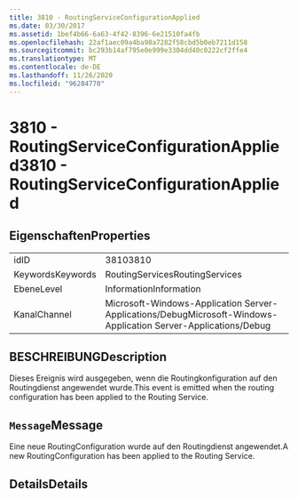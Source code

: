 ```yaml
---
title: 3810 - RoutingServiceConfigurationApplied
ms.date: 03/30/2017
ms.assetid: 1bef4b66-6a63-4f42-8396-6e21510fa4fb
ms.openlocfilehash: 22af1aec09a4ba98a7282f58cbd5b0eb7211d158
ms.sourcegitcommit: bc293b14af795e0e999e3304dd40c0222cf2ffe4
ms.translationtype: MT
ms.contentlocale: de-DE
ms.lasthandoff: 11/26/2020
ms.locfileid: "96284770"
---
```

# <a name="3810---routingserviceconfigurationapplied"></a><span data-ttu-id="b1222-102">3810 - RoutingServiceConfigurationApplied</span><span class="sxs-lookup"><span data-stu-id="b1222-102">3810 - RoutingServiceConfigurationApplied</span></span>

## <a name="properties"></a><span data-ttu-id="b1222-103">Eigenschaften</span><span class="sxs-lookup"><span data-stu-id="b1222-103">Properties</span></span>  
  
|||  
|-|-|  
|<span data-ttu-id="b1222-104">id</span><span class="sxs-lookup"><span data-stu-id="b1222-104">ID</span></span>|<span data-ttu-id="b1222-105">3810</span><span class="sxs-lookup"><span data-stu-id="b1222-105">3810</span></span>|  
|<span data-ttu-id="b1222-106">Keywords</span><span class="sxs-lookup"><span data-stu-id="b1222-106">Keywords</span></span>|<span data-ttu-id="b1222-107">RoutingServices</span><span class="sxs-lookup"><span data-stu-id="b1222-107">RoutingServices</span></span>|  
|<span data-ttu-id="b1222-108">Ebene</span><span class="sxs-lookup"><span data-stu-id="b1222-108">Level</span></span>|<span data-ttu-id="b1222-109">Information</span><span class="sxs-lookup"><span data-stu-id="b1222-109">Information</span></span>|  
|<span data-ttu-id="b1222-110">Kanal</span><span class="sxs-lookup"><span data-stu-id="b1222-110">Channel</span></span>|<span data-ttu-id="b1222-111">Microsoft-Windows-Application Server-Applications/Debug</span><span class="sxs-lookup"><span data-stu-id="b1222-111">Microsoft-Windows-Application Server-Applications/Debug</span></span>|  
  
## <a name="description"></a><span data-ttu-id="b1222-112">BESCHREIBUNG</span><span class="sxs-lookup"><span data-stu-id="b1222-112">Description</span></span>  

 <span data-ttu-id="b1222-113">Dieses Ereignis wird ausgegeben, wenn die Routingkonfiguration auf den Routingdienst angewendet wurde.</span><span class="sxs-lookup"><span data-stu-id="b1222-113">This event is emitted when the routing configuration has been applied to the Routing Service.</span></span>  
  
## <a name="message"></a><span data-ttu-id="b1222-114">`Message`</span><span class="sxs-lookup"><span data-stu-id="b1222-114">Message</span></span>  

 <span data-ttu-id="b1222-115">Eine neue RoutingConfiguration wurde auf den Routingdienst angewendet.</span><span class="sxs-lookup"><span data-stu-id="b1222-115">A new RoutingConfiguration has been applied to the Routing Service.</span></span>  
  
## <a name="details"></a><span data-ttu-id="b1222-116">Details</span><span class="sxs-lookup"><span data-stu-id="b1222-116">Details</span></span>
